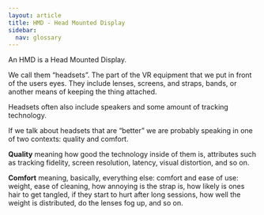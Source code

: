 ```yaml
---
layout: article
title: HMD - Head Mounted Display
sidebar:
  nav: glossary
---
```

An HMD is a Head Mounted Display.

We call them “headsets”. The part of the VR equipment that we put in front of the users eyes. They include lenses, screens, and straps, bands, or another means of keeping the thing attached.

Headsets often also include speakers and some amount of tracking technology. 

If we talk about headsets that are “better” we are probably speaking in one of two contexts: quality and comfort.

**Quality** meaning how good the technology inside of them is, attributes such as tracking fidelity, screen resolution, latency, visual distortion, and so on.

**Comfort** meaning, basically, everything else: comfort and ease of use: weight, ease of cleaning, how annoying is the strap is, how likely is ones hair to get tangled, if they start to hurt after long sessions, how well the weight is distributed, do the lenses fog up, and so on.